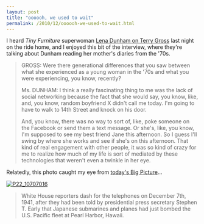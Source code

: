 ```yaml
---
layout: post
title: "oooooh, we used to wait"
permalink: /2010/12/oooooh-we-used-to-wait.html
---
```


<p>I heard <em>Tiny Furniture</em> superwoman <a href="http://www.npr.org/2010/12/06/131761926/lena-dunham-s-big-dreams-rest-on-tiny-furniture" target="_self">Lena Dunham on Terry Gross</a> last night on the ride home, and I enjoyed this bit of the interview, where they&#39;re talking about Dunham reading her mother&#39;s diaries from the &#39;70s.</p>
<blockquote>
<p>GROSS: Were there generational differences that you saw between what she experienced as a young woman in the &#39;70s and what you were experiencing, you know, recently?</p>
<p>Ms. DUNHAM: I think a really fascinating thing to me was the lack of social networking because the fact that she would say, you know, like, and, you know, random boyfriend X didn&#39;t call me today. I&#39;m going to have to walk to 14th Street and knock on his door.</p>
<p>And, you know, there was no way to sort of, like, poke someone on the Facebook or send them a text message. Or she&#39;s, like, you know, I&#39;m supposed to see my best friend Jane this afternoon. So I guess I&#39;ll swing by where she works and see if she&#39;s on this afternoon. That kind of real engagement with other people, it was so kind of crazy for me to realize how much of my life is sort of mediated by these technologies that weren&#39;t even a twinkle in her eye.</p>
</blockquote>
<p>Relatedly, this photo caught my eye from <a href="http://www.boston.com/bigpicture/2010/12/pearl_harbor_69_years_ago_toda.html" target="_self">today&#39;s Big Picture</a>...</p>
<p><a href="http://sippey.typepad.com/.a/6a00d8341c4f5f53ef0148c67ddd6e970c-pi" style="display: inline;"><img alt="P22_10707016" class="asset  asset-image at-xid-6a00d8341c4f5f53ef0148c67ddd6e970c" src="https://sippey.typepad.com/.a/6a00d8341c4f5f53ef0148c67ddd6e970c-500wi" title="P22_10707016" /></a></p>
<blockquote>
<p><a href="http://sippey.typepad.com/.a/6a00d8341c4f5f53ef0148c67ddd6e970c-pi" style="display: inline;"></a>White House reporters dash for the telephones on December 7th, 1941, after they had been told by presidential press secretary Stephen T. Early that Japanese submarines and planes had just bombed the U.S. Pacific fleet at Pearl Harbor, Hawaii.</p>
</blockquote>


